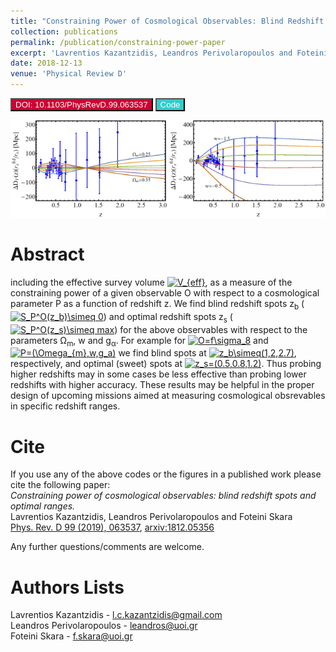 ```yaml
---
title: "Constraining Power of Cosmological Observables: Blind Redshift Spots and Optimal Ranges"
collection: publications
permalink: /publication/constraining-power-paper
excerpt: 'Lavrentios Kazantzidis, Leandros Perivolaropoulos and Foteini Skara'
date: 2018-12-13
venue: 'Physical Review D'
---
```

<button style="background-color:#CC0033; color:white" onclick="location.href='https://journals.aps.org/prd/abstract/10.1103/PhysRevD.99.063537'" type="button"> DOI: 10.1103/PhysRevD.99.063537 </button>
<button style="background-color:#33CCCC; color:white" onclick="location.href='http://github.com/lkazantzi/optimum-redshift'" type="button"> Code </button>


<p align="center">
<img src="/images/publications_figs/optimum-redshift-image.png" width="1500" title="growth_tomography" />
</p> 


Abstract
========
including the effective survey volume <a href="https://www.codecogs.com/eqnedit.php?latex=V_{eff}" target="_blank"><img src="https://latex.codecogs.com/svg.latex?V_{eff}" title="V_{eff}" /></a>, as a measure of the constraining power of a given observable O with respect to a cosmological parameter P as a function of redshift z. We find blind redshift spots z<sub>b</sub> (<a href="https://www.codecogs.com/eqnedit.php?latex=S_P^O(z_b)\simeq&space;0" target="_blank"><img src="https://latex.codecogs.com/svg.latex?S_P^O(z_b)\simeq&space;0" title="S_P^O(z_b)\simeq 0" /></a>) and optimal redshift spots z<sub>s</sub> (<a href="https://www.codecogs.com/eqnedit.php?latex=S_P^O(z_s)\simeq&space;max" target="_blank"><img src="https://latex.codecogs.com/svg.latex?S_P^O(z_s)\simeq&space;max" title="S_P^O(z_s)\simeq max" /></a>) for the above observables with respect to the parameters &Omega;<sub>m</sub>, w and g<sub>&alpha;</sub>. For example for <a href="https://www.codecogs.com/eqnedit.php?latex=O=f\sigma_8" target="_blank"><img src="https://latex.codecogs.com/svg.latex?O=f\sigma_8" title="O=f\sigma_8" /></a> and <a href="https://www.codecogs.com/eqnedit.php?latex=P=(\Omega_{m},w,g_a)" target="_blank"><img src="https://latex.codecogs.com/svg.latex?P=(\Omega_{m},w,g_a)" title="P=(\Omega_{m},w,g_a)" /></a> we find blind spots at <a href="https://www.codecogs.com/eqnedit.php?latex=z_b\simeq(1,2,2.7)" target="_blank"><img src="https://latex.codecogs.com/svg.latex?z_b\simeq(1,2,2.7)" title="z_b\simeq(1,2,2.7)" /></a>, respectively,  and optimal (sweet) spots at <a href="https://www.codecogs.com/eqnedit.php?latex=z_s=(0.5,0.8,1.2)" target="_blank"><img src="https://latex.codecogs.com/svg.latex?z_s=(0.5,0.8,1.2)" title="z_s=(0.5,0.8,1.2)" /></a>. Thus probing higher redshifts may in some cases be less effective than probing lower redshifts with higher accuracy. These results may be helpful in the proper design of upcoming missions aimed at measuring cosmological obsrevables in specific redshift ranges.

Cite
========
If you use any of the above codes or the figures in a published work please cite the following paper:
<br>*Constraining power of cosmological observables: blind redshift spots and optimal ranges.*
<br>Lavrentios Kazantzidis, Leandros Perivolaropoulos and Foteini Skara
<br>[Phys. Rev. D 99 (2019), 063537](https://journals.aps.org/prd/abstract/10.1103/PhysRevD.99.063537), [arxiv:1812.05356](https://arxiv.org/pdf/1812.05356.pdf)

Any further questions/comments are welcome.


Authors Lists
========
Lavrentios Kazantzidis - <l.c.kazantzidis@gmail.com>
<br>Leandros Perivolaropoulos - <leandros@uoi.gr>
<br>Foteini Skara - <f.skara@uoi.gr>


